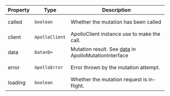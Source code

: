 | Property | Type | Description |
| -------- | ---- | ----------- |
| called | <pre class="language-ts"><code class="language-ts">boolean</code></pre> | Whether the mutation has been called |
| client | <pre class="language-ts"><code class="language-ts">ApolloClient</code></pre> | ApolloClient instance use to make the call. |
| data | <pre class="language-ts"><code class="language-ts">Data<span class="token operator">&lt;</span><span class="token constant">D</span><span class="token operator">&gt;</span></code></pre> | Mutation result. See [data](..//api/interfaces/mutation/#data) in ApolloMutationInterface |
| error | <pre class="language-ts"><code class="language-ts">ApolloError</code></pre> | Error thrown by the mutation attempt. |
| loading | <pre class="language-ts"><code class="language-ts">boolean</code></pre> | Whether the mutation request is in-flight. |
